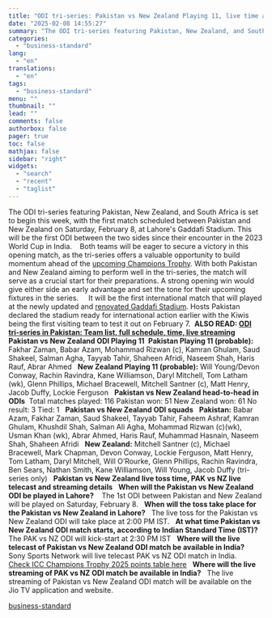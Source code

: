 ```yaml
---
title: "ODI tri-series: Pakistan vs New Zealand Playing 11, live time and streaming"
date: "2025-02-08 14:55:27"
summary: "The ODI tri-series featuring Pakistan, New Zealand, and South Africa is set to begin this week, with the first match scheduled between Pakistan and New Zealand on Saturday, February 8, at Lahore's Gaddafi Stadium. This will be the first ODI between the two sides since their encounter in the 2023..."
categories:
  - "business-standard"
lang:
  - "en"
translations:
  - "en"
tags:
  - "business-standard"
menu: ""
thumbnail: ""
lead: ""
comments: false
authorbox: false
pager: true
toc: false
mathjax: false
sidebar: "right"
widgets:
  - "search"
  - "recent"
  - "taglist"
---
```


The ODI tri-series featuring Pakistan, New Zealand, and South Africa is set to begin this week, with the first match scheduled between Pakistan and New Zealand on Saturday, February 8, at Lahore's Gaddafi Stadium. This will be the first ODI between the two sides since their encounter in the 2023 World Cup in India. 
 
Both teams will be eager to secure a victory in this opening match, as the tri-series offers a valuable opportunity to build momentum ahead of the [upcoming Champions Trophy](https://www.business-standard.com/cricket/icc-champions-trophy-2025-129438). With both Pakistan and New Zealand aiming to perform well in the tri-series, the match will serve as a crucial start for their preparations. A strong opening win would give either side an early advantage and set the tone for their upcoming fixtures in the series.  
 
It will be the first international match that will played at the newly updated and [renovated Gaddafi Stadium](https://www.business-standard.com/cricket/champions-trophy/gaddafi-stadium-upgraded-and-ready-for-international-cricket-pcb-125020601544_1.html). Hosts Pakistan declared the stadium ready for international action earlier with the Kiwis being the first visiting team to test it out on February 7.  **ALSO READ: [ODI tri-series in Pakistan: Team list, full schedule, time, live streaming](https://www.business-standard.com/cricket/news/odi-tri-series-in-pakistan-team-list-full-schedule-time-live-streaming-125020501373_1.html)**
 
**Pakistan vs New Zealand ODI Playing 11** 
**Pakistan Playing 11 (probable):** Fakhar Zaman, Babar Azam, Mohammad Rizwan (c), Kamran Ghulam, Saud Shakeel, Salman Agha, Tayyab Tahir, Shaheen Afridi, Naseem Shah, Haris Rauf, Abrar Ahmed
 
**New Zealand Playing 11 (probable):** Will Young/Devon Conway, Rachin Ravindra, Kane Williamson, Daryl Mitchell, Tom Latham (wk), Glenn Phillips, Michael Bracewell, Mitchell Santner (c), Matt Henry, Jacob Duffy, Lockie Ferguson
 
**Pakistan vs New Zealand head-to-head in ODIs** 
Total matches played: 116
Pakistan won: 51
New Zealand won: 61
No result: 3
Tied: 1
 
**Pakistan vs New Zealand ODI squads**
 
**Pakistan:** Babar Azam, Fakhar Zaman, Saud Shakeel, Tayyab Tahir, Faheem Ashraf, Kamran Ghulam, Khushdil Shah, Salman Ali Agha, Mohammad Rizwan (c)(wk), Usman Khan (wk), Abrar Ahmed, Haris Rauf, Muhammad Hasnain, Naseem Shah, Shaheen Afridi
 
**New Zealand:** Mitchell Santner (c), Michael Bracewell, Mark Chapman, Devon Conway, Lockie Ferguson, Matt Henry, Tom Latham, Daryl Mitchell, Will O’Rourke, Glenn Phillips, Rachin Ravindra, Ben Sears, Nathan Smith, Kane Williamson, Will Young, Jacob Duffy (tri-series only)
 
**Pakistan vs New Zealand live toss time, PAK vs NZ live telecast and streaming details**
 
**When will the Pakistan vs New Zealand ODI be played in Lahore?**
  
The 1st ODI between Pakistan and New Zealand will be played on Saturday, February 8.
 
**When will the toss take place for the Pakistan vs New Zealand in Lahore?**
 
The live toss for the Pakistan vs New Zealand ODI will take place at 2:00 PM IST.
 
**At what time Pakistan vs New Zealand ODI match starts, according to Indian Standard Time (IST)?**
 
The PAK vs NZ ODI will kick-start at 2:30 PM IST
 
**Where will the live telecast of Pakistan vs New Zealand ODI match be available in India?**
 
Sony Sports Network will live telecast PAK vs NZ ODI match in India. 
 
[Check ICC Champions Trophy 2025 points table here](https://www.business-standard.com/cricket/champions-trophy/points-table)
 
**Where will the live streaming of PAK vs NZ ODI match be available in India?**
 
The live streaming of Pakistan vs New Zealand ODI match will be available on the Jio TV application and website.

[business-standard](https://www.business-standard.com/cricket/news/odi-tri-series-pakistan-vs-new-zealand-playing-11-live-time-and-streaming-125020700839_1.html)
